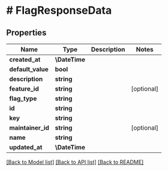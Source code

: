# # FlagResponseData

## Properties

Name | Type | Description | Notes
------------ | ------------- | ------------- | -------------
**created_at** | **\DateTime** |  |
**default_value** | **bool** |  |
**description** | **string** |  |
**feature_id** | **string** |  | [optional]
**flag_type** | **string** |  |
**id** | **string** |  |
**key** | **string** |  |
**maintainer_id** | **string** |  | [optional]
**name** | **string** |  |
**updated_at** | **\DateTime** |  |

[[Back to Model list]](../../README.md#models) [[Back to API list]](../../README.md#endpoints) [[Back to README]](../../README.md)
